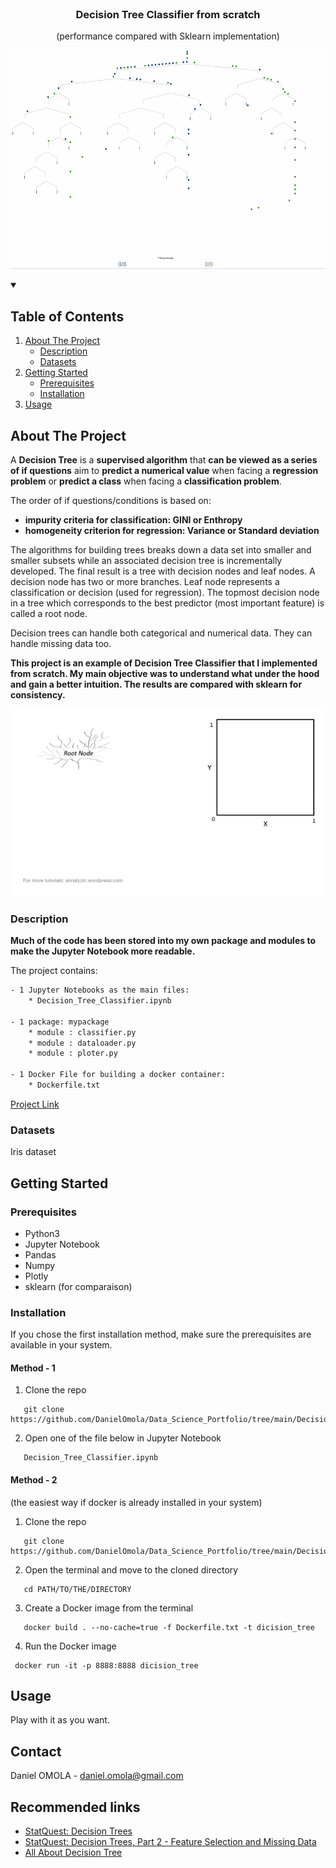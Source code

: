 <!--
[![Contributors][contributors-shield]][contributors-url]
[![Forks][forks-shield]][forks-url]
[![Stargazers][stars-shield]][stars-url]
[![Issues][issues-shield]][issues-url]
[![MIT License][license-shield]][license-url]
[![LinkedIn][linkedin-shield]][linkedin-url]
 -->


<!-- PROJECT LOGO -->
<br />
<h3 align="center">Decision Tree Classifier from scratch</h3>
<p align="center">(performance compared with Sklearn implementation)</p>
<p align="center">
  <a href="https://executive-education.dauphine.psl.eu/formations/executive-master-diplome-universite/ia-science-donnees" target="_blank">
    <img src="images/image_2.gif" alt="Logo" width="750" height="350">
  </a>




<!-- TABLE OF CONTENTS -->
<details open="open">
  <summary><h2> Table of Contents</h2></summary>
  <ol>
    <li>
      <a href="#about-the-project">About The Project</a>
      <ul>
        <li><a href="#description">Description</a></li>
      </ul>
      <ul>
        <li><a href="#datasets">Datasets</a></li>
      </ul>
    </li>
    <li>
      <a href="#getting-started">Getting Started</a>
      <ul>
        <li><a href="#prerequisites">Prerequisites</a></li>
        <li><a href="#installation">Installation</a></li>
      </ul>
    </li>
    <li><a href="#usage">Usage</a></li>

  </ol>
</details>



<!-- ABOUT THE PROJECT -->
## About The Project
  
A **Decision Tree** is a **supervised algorithm** that **can be viewed as a series of if questions** aim to **predict a numerical
 value** when facing a **regression problem** or **predict a class** when facing a **classification problem**.

The order of if questions/conditions is based on:

* **impurity criteria for classification: GINI or Enthropy**
* **homogeneity criterion for regression: Variance or Standard deviation**	


The algorithms for building trees breaks down a data set into smaller and smaller subsets while an associated decision tree is incrementally developed. The final result is a tree with decision nodes and leaf nodes.
A decision node has two or more branches. Leaf node represents a classification or decision (used for regression).
The topmost decision node in a tree which corresponds to the best predictor (most important feature) is called a root node.

Decision trees can handle both categorical and numerical data. They can handle missing data too.


**This project is an example of Decision Tree Classifier that I implemented from scratch. My main objective was to understand what under the hood and gain a better intuition.
The results are compared with sklearn for consistency.**

<img src="images/image_1.gif" alt="Logo" width="600" height="300">


### Description
**Much of the code has been stored into my own package and modules to make the Jupyter Notebook more readable.**

The project contains:

```sh
- 1 Jupyter Notebooks as the main files:
	* Decision_Tree_Classifier.ipynb
	
- 1 package: mypackage
	* module : classifier.py
	* module : dataloader.py	
	* module : ploter.py

- 1 Docker File for building a docker container:
	* Dockerfile.txt	
```

<a href="https://github.com/DanielOmola/Data_Science_Portfolio/tree/main/Decision_Tree_Classifier_From_Scratch" target="_blank">Project Link</a>
	

### Datasets
Iris dataset

<!-- GETTING STARTED -->
## Getting Started


### Prerequisites
*  Python3
*  Jupyter Notebook
*  Pandas
*  Numpy
*  Plotly
*  sklearn (for comparaison)

### Installation

If you chose the first installation method, make sure the prerequisites are available in your system.

#### Method - 1
1. Clone the repo
```JS
   git clone https://github.com/DanielOmola/Data_Science_Portfolio/tree/main/Decision_Tree_Classifier_From_Scratch
```
2. Open one of the file below in Jupyter Notebook
```JS
   Decision_Tree_Classifier.ipynb
```
<!-- -->

#### Method - 2
(the easiest way if docker is already installed in your system)

1. Clone the repo
```JS
   git clone https://github.com/DanielOmola/Data_Science_Portfolio/tree/main/Decision_Tree_Classifier_From_Scratch
```
2. Open the terminal and move to the cloned directory 
```JS
   cd PATH/TO/THE/DIRECTORY
```
3. Create a Docker image from the terminal
```JS
   docker build . --no-cache=true -f Dockerfile.txt -t dicision_tree
```
4. Run the Docker image
```JS
 docker run -it -p 8888:8888 dicision_tree
```


<!-- USAGE EXAMPLES -->
## Usage

Play with it as you want.


<!-- CONTACT -->
## Contact

Daniel OMOLA - daniel.omola@gmail.com


<!-- Recommended links -->
## Recommended links

* <a href="https://www.youtube.com/watch?v=7VeUPuFGJHk" target="_blank">StatQuest: Decision Trees</a>
* <a href="https://www.youtube.com/watch?v=wpNl-JwwplA" target="_blank">StatQuest: Decision Trees, Part 2 - Feature Selection and Missing Data</a>
* <a href="https://www.analyticsvidhya.com/blog/2020/10/all-about-decision-tree-from-scratch-with-python-implementation/" target="_blank">All About Decision Tree</a>
